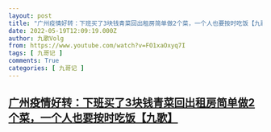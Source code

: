 ```yaml
---
layout: post
title: "广州疫情好转：下班买了3块钱青菜回出租房简单做2个菜，一个人也要按时吃饭【九歌】"
date: 2022-05-19T12:09:19.000Z
author: 九歌Volg
from: https://www.youtube.com/watch?v=FO1xaOxyq7I
tags: [ 九哥记 ]
comments: True
categories: [ 九哥记 ]
---
```

<!--1652962159000-->
[广州疫情好转：下班买了3块钱青菜回出租房简单做2个菜，一个人也要按时吃饭【九歌】](https://www.youtube.com/watch?v=FO1xaOxyq7I)
------

<div>

</div>
